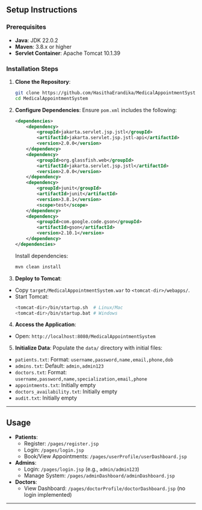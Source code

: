
## Setup Instructions

### Prerequisites
- **Java**: JDK 22.0.2
- **Maven**: 3.8.x or higher
- **Servlet Container**: Apache Tomcat 10.1.39

### Installation Steps
1. **Clone the Repository**:
   ```bash
   git clone https://github.com/HasithaErandika/MedicalAppointmentSystem.git
   cd MedicalAppointmentSystem
   ```

2. **Configure Dependencies**:
   Ensure `pom.xml` includes the following:
   ```xml
   <dependencies>
       <dependency>
           <groupId>jakarta.servlet.jsp.jstl</groupId>
           <artifactId>jakarta.servlet.jsp.jstl-api</artifactId>
           <version>2.0.0</version>
       </dependency>
       <dependency>
           <groupId>org.glassfish.web</groupId>
           <artifactId>jakarta.servlet.jsp.jstl</artifactId>
           <version>2.0.0</version>
       </dependency>
       <dependency>
           <groupId>junit</groupId>
           <artifactId>junit</artifactId>
           <version>3.8.1</version>
           <scope>test</scope>
       </dependency>
       <dependency>
           <groupId>com.google.code.gson</groupId>
           <artifactId>gson</artifactId>
           <version>2.10.1</version>
       </dependency>
   </dependencies>
   ```
   Install dependencies:
   ```bash
   mvn clean install
   ```

3. **Deploy to Tomcat**:
- Copy `target/MedicalAppointmentSystem.war` to `<tomcat-dir>/webapps/`.
- Start Tomcat:
  ```bash
  <tomcat-dir>/bin/startup.sh  # Linux/Mac
  <tomcat-dir>/bin/startup.bat # Windows
  ```

4. **Access the Application**:
- Open: `http://localhost:8080/MedicalAppointmentSystem`

5. **Initialize Data**:
   Populate the `data/` directory with initial files:
- `patients.txt`: Format: `username,password,name,email,phone,dob`
- `admins.txt`: Default: `admin,admin123`
- `doctors.txt`: Format: `username,password,name,specialization,email,phone`
- `appointments.txt`: Initially empty
- `doctors_availability.txt`: Initially empty
- `audit.txt`: Initially empty

---

## Usage

- **Patients**:
    - Register: `/pages/register.jsp`
    - Login: `/pages/login.jsp`
    - Book/View Appointments: `/pages/userProfile/userDashboard.jsp`
- **Admins**:
    - Login: `/pages/login.jsp` (e.g., `admin/admin123`)
    - Manage System: `/pages/adminDashboard/adminDashboard.jsp`
- **Doctors**:
    - View Dashboard: `/pages/doctorProfile/doctorDashboard.jsp` (no login implemented)

---
